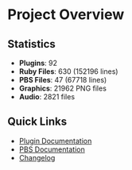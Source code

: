 # Project Overview

## Statistics

- **Plugins**: 92
- **Ruby Files**: 630 (152196 lines)
- **PBS Files**: 47 (67718 lines)
- **Graphics**: 21962 PNG files
- **Audio**: 2821 files

## Quick Links

- [Plugin Documentation](PLUGINS.md)
- [PBS Documentation](PBS_DOCS.md)
- [Changelog](Plugins/[DBK_003.1]%20Raid%20Battles%20Hotfixes/CHANGELOG.md)
